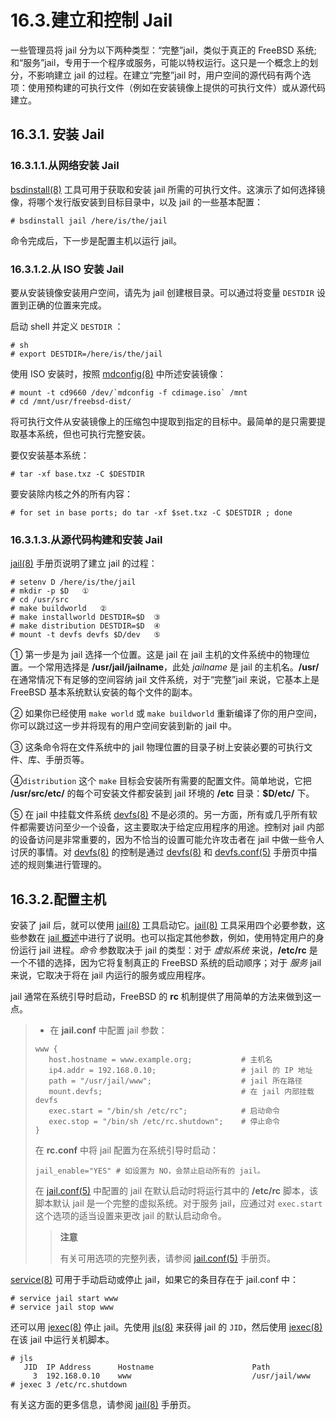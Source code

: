 # 16.3.建立和控制 Jail

一些管理员将 jail 分为以下两种类型：“完整”jail，类似于真正的 FreeBSD 系统; 和“服务”jail，专用于一个程序或服务，可能以特权运行。这只是一个概念上的划分，不影响建立 jail 的过程。在建立“完整”jail 时，用户空间的源代码有两个选项：使用预构建的可执行文件（例如在安装镜像上提供的可执行文件）或从源代码建立。

## 16.3.1. 安装 Jail

### 16.3.1.1.从网络安装 Jail

[bsdinstall(8)](https://www.freebsd.org/cgi/man.cgi?query=bsdinstall&sektion=8&format=html) 工具可用于获取和安装 jail 所需的可执行文件。这演示了如何选择镜像，将哪个发行版安装到目标目录中，以及 jail 的一些基本配置：

```
# bsdinstall jail /here/is/the/jail
```

命令完成后，下一步是配置主机以运行 jail。

### 16.3.1.2.从 ISO 安装 Jail

要从安装镜像安装用户空间，请先为 jail 创建根目录。可以通过将变量 `DESTDIR` 设置到正确的位置来完成。

启动 shell 并定义 `DESTDIR` ：

```
# sh
# export DESTDIR=/here/is/the/jail
```

使用 ISO 安装时，按照 [mdconfig(8)](https://www.freebsd.org/cgi/man.cgi?query=mdconfig&sektion=8&format=html) 中所述安装镜像：

```
# mount -t cd9660 /dev/`mdconfig -f cdimage.iso` /mnt
# cd /mnt/usr/freebsd-dist/
```

将可执行文件从安装镜像上的压缩包中提取到指定的目标中。最简单的是只需要提取基本系统，但也可执行完整安装。

要仅安装基本系统：

```
# tar -xf base.txz -C $DESTDIR
```

要安装除内核之外的所有内容：

```
# for set in base ports; do tar -xf $set.txz -C $DESTDIR ; done
```

### 16.3.1.3.从源代码构建和安装 Jail

[jail(8)](https://www.freebsd.org/cgi/man.cgi?query=jail&sektion=8&format=html) 手册页说明了建立 jail 的过程：

```
# setenv D /here/is/the/jail
# mkdir -p $D   ①
# cd /usr/src
# make buildworld   ②
# make installworld DESTDIR=$D  ③
# make distribution DESTDIR=$D  ④
# mount -t devfs devfs $D/dev   ⑤
```

① 第一步是为 jail 选择一个位置。这是 jail 在 jail 主机的文件系统中的物理位置。一个常用选择是 **/usr/jail/jailname**，此处 _jailname_ 是 jail 的主机名。**/usr/** 在通常情况下有足够的空间容纳 jail 文件系统，对于“完整”jail 来说，它基本上是 FreeBSD 基本系统默认安装的每个文件的副本。

② 如果你已经使用 `make world` 或 `make buildworld` 重新编译了你的用户空间，你可以跳过这一步并将现有的用户空间安装到新的 jail 中。

③ 这条命令将在文件系统中的 jail 物理位置的目录子树上安装必要的可执行文件、库、手册页等。

④`distribution` 这个 `make` 目标会安装所有需要的配置文件。简单地说，它把 **/usr/src/etc/** 的每个可安装文件都安装到 jail 环境的 **/etc** 目录：**$D/etc/** 下。

⑤ 在 jail 中挂载文件系统 [devfs(8)](https://www.freebsd.org/cgi/man.cgi?query=devfs&sektion=8&format=html) 不是必须的。另一方面，所有或几乎所有软件都需要访问至少一个设备，这主要取决于给定应用程序的用途。控制对 jail 内部的设备访问是非常重要的，因为不恰当的设置可能允许攻击者在 jail 中做一些令人讨厌的事情。对 [devfs(8)](https://www.freebsd.org/cgi/man.cgi?query=devfs&sektion=8&format=html) 的控制是通过 [devfs(8)](https://www.freebsd.org/cgi/man.cgi?query=devfs&sektion=8&format=html) 和 [devfs.conf(5)](https://www.freebsd.org/cgi/man.cgi?query=devfs.conf&sektion=5&format=html) 手册页中描述的规则集进行管理的。

## 16.3.2.配置主机

安装了 jail 后，就可以使用 [jail(8)](https://www.freebsd.org/cgi/man.cgi?query=jail&sektion=8&format=html) 工具启动它。[jail(8)](https://www.freebsd.org/cgi/man.cgi?query=jail&sektion=8&format=html) 工具采用四个必要参数，这些参数在 [jail 概述](https://docs.freebsd.org/en/books/handbook/book/#jails-synopsis)中进行了说明。也可以指定其他参数，例如，使用特定用户的身份运行 jail 进程。_命令_ 参数取决于 jail 的类型：对于 _虚拟系统_ 来说，**/etc/rc** 是一个不错的选择，因为它将复制真正的 FreeBSD 系统的启动顺序；对于 _服务_ jail 来说，它取决于将在 jail 内运行的服务或应用程序。

jail 通常在系统引导时启动，FreeBSD 的 **rc** 机制提供了用简单的方法来做到这一点。

> - 在 **jail.conf** 中配置 jail 参数：
>
> ```
> www {
>    host.hostname = www.example.org;           # 主机名
>    ip4.addr = 192.168.0.10;                   # jail 的 IP 地址
>    path = "/usr/jail/www";                    # jail 所在路径
>    mount.devfs;                               # 在 jail 内部挂载 devfs
>    exec.start = "/bin/sh /etc/rc";            # 启动命令
>    exec.stop = "/bin/sh /etc/rc.shutdown";    # 停止命令
> }
> ```
>
> 在 **rc.conf** 中将 jail 配置为在系统引导时启动：
>
> ```
> jail_enable="YES" # 如设置为 NO，会禁止启动所有的 jail。
> ```
>
> 在 [jail.conf(5)](https://www.freebsd.org/cgi/man.cgi?query=jail.conf&sektion=5&format=html) 中配置的 jail 在默认启动时将运行其中的 **/etc/rc** 脚本，该脚本默认 jail 是一个完整的虚拟系统。对于服务 jail，应通过对 `exec.start` 这个选项的适当设置来更改 jail 的默认启动命令。
>
> > **注意**
> >
> > 有关可用选项的完整列表，请参阅 [jail.conf(5)](https://www.freebsd.org/cgi/man.cgi?query=jail.conf&sektion=5&format=html) 手册页。

[service(8)](https://www.freebsd.org/cgi/man.cgi?query=service&sektion=8&format=html) 可用于手动启动或停止 jail，如果它的条目存在于 jail.conf 中：

```
# service jail start www
# service jail stop www
```

还可以用 [jexec(8)](https://www.freebsd.org/cgi/man.cgi?query=jexec&sektion=8&format=html) 停止 jail。先使用 [jls(8)](https://www.freebsd.org/cgi/man.cgi?query=jls&sektion=8&format=html) 来获得 jail 的 `JID`，然后使用 [jexec(8)](https://www.freebsd.org/cgi/man.cgi?query=jexec&sektion=8&format=html) 在该 jail 中运行关机脚本。

```
# jls
   JID  IP Address      Hostname                      Path
     3  192.168.0.10    www                           /usr/jail/www
# jexec 3 /etc/rc.shutdown
```

有关这方面的更多信息，请参阅 [jail(8)](https://www.freebsd.org/cgi/man.cgi?query=jail&sektion=8&format=html) 手册页。